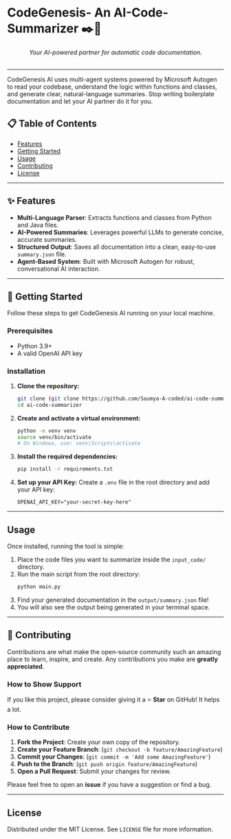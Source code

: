# CodeGenesis- An AI-Code-Summarizer ✒️🤖


<p align="center">
  <em>Your AI-powered partner for automatic code documentation.</em>
  <br/><br/>
  
</p>

---

CodeGenesis AI uses multi-agent systems powered by Microsoft Autogen to read your codebase, understand the logic within functions and classes, and generate clear, natural-language summaries. Stop writing boilerplate documentation and let your AI partner do it for you.

## 📋 Table of Contents

- [ Features](#-features)
- [ Getting Started](#-getting-started)
- [ Usage](#-usage)
- [ Contributing](#-contributing)
- [ License](#-license)

---

## ✨ Features

-   **Multi-Language Parser**: Extracts functions and classes from Python and Java files.
-   **AI-Powered Summaries**: Leverages powerful LLMs to generate concise, accurate summaries.
-   **Structured Output**: Saves all documentation into a clean, easy-to-use `summary.json` file.
-   **Agent-Based System**: Built with Microsoft Autogen for robust, conversational AI interaction.

---

## 🚀 Getting Started

Follow these steps to get CodeGenesis AI running on your local machine.

### Prerequisites

-   Python 3.9+
-   A valid OpenAI API key

### Installation

1.  **Clone the repository:**
    ```bash
    git clone (git clone https://github.com/Saumya-A-coded/ai-code-summarizer.git)
    cd ai-code-summarizer
    ```
2.  **Create and activate a virtual environment:**
    ```bash
    python -m venv venv
    source venv/bin/activate
    # On Windows, use: venv\Scripts\activate
    ```
3.  **Install the required dependencies:**
    ```bash
    pip install -r requirements.txt
    ```
4.  **Set up your API Key:**
    Create a `.env` file in the root directory and add your API key:
    ```
    OPENAI_API_KEY="your-secret-key-here"
    ```

---

## Usage

Once installed, running the tool is simple:

1.  Place the code files you want to summarize inside the `input_code/` directory.
2.  Run the main script from the root directory:
    ```bash
    python main.py
    ```
3.  Find your generated documentation in the `output/summary.json` file!
4.  You will also see the output being generated in your terminal space.

---

## 🤝 Contributing

Contributions are what make the open-source community such an amazing place to learn, inspire, and create. Any contributions you make are **greatly appreciated**.

### How to Show Support
If you like this project, please consider giving it a ⭐ **Star** on GitHub! It helps a lot.

### How to Contribute
1.  **Fork the Project**: Create your own copy of the repository.
2.  **Create your Feature Branch**: (`git checkout -b feature/AmazingFeature`)
3.  **Commit your Changes**: (`git commit -m 'Add some AmazingFeature'`)
4.  **Push to the Branch**: (`git push origin feature/AmazingFeature`)
5.  **Open a Pull Request**: Submit your changes for review.

Please feel free to open an **issue** if you have a suggestion or find a bug.

---

## License

Distributed under the MIT License. See `LICENSE` file for more information.

